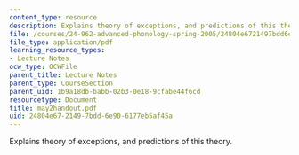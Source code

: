 ```yaml
---
content_type: resource
description: Explains theory of exceptions, and predictions of this theory.
file: /courses/24-962-advanced-phonology-spring-2005/24804e6721497bdd6e906177eb5af45a_may2handout.pdf
file_type: application/pdf
learning_resource_types:
- Lecture Notes
ocw_type: OCWFile
parent_title: Lecture Notes
parent_type: CourseSection
parent_uid: 1b9a18db-babb-02b3-0e18-9cfabe44f6cd
resourcetype: Document
title: may2handout.pdf
uid: 24804e67-2149-7bdd-6e90-6177eb5af45a
---
```

Explains theory of exceptions, and predictions of this theory.

